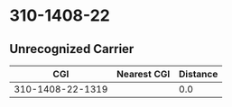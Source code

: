 # 310-1408-22
## Unrecognized Carrier


| CGI | Nearest CGI | Distance |
|-----|-------------|----------|
| 310-1408-22-1319 |  | 0.0 |

